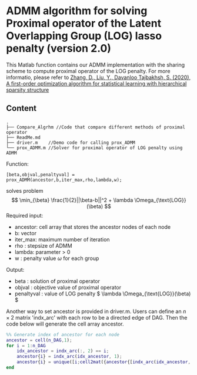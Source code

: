  # ADMM algorithm for solving Proximal operator of the Latent Overlapping Group (LOG) lasso penalty (version 2.0)

This Matlab function contains our ADMM implementation with the sharing scheme to compute proximal operator of the LOG penalty. For more informatio, please refer to [Zhang, D., Liu, Y., Davanloo Tajbakhsh, S. (2020), A first-order optimization algorithm for statistical learning with hierarchical sparsity structure](https://arxiv.org/abs/2001.03322)



## Content

```
.
├── Compare_Algrhm //Code that compare different methods of proximal operator
├── ReadMe.md
├── driver.m	//Demo code for calling prox_ADMM
└── prox_ADMM.m //Solver for proximal operator of LOG penalty using ADMM

```

Function:

```
[beta,objval,penaltyval] = prox_ADMM(ancestor,b,iter_max,rho,lambda,w);
```

solves problem
$$
\min_{\beta} \frac{1}{2}||\beta-b||^2 + \lambda \Omega_{\text{LOG}}(\beta)
$$
Required input:

- ancestor: cell array that stores the ancestor nodes of each node
- b: vector
- iter_max: maximum number of iteration
- rho : stepsize of ADMM
- lambda: parameter > 0
- w : penalty value $\omega$ for each group



Output:

- beta : solution of proximal operator
- objval : objective value of proximal operator
- penaltyval : value of LOG penalty $ \lambda \Omega_{\text{LOG}}(\beta) $



Another way to set ancestor is provided in driver.m. Users can define an $n\times 2$ matrix 'indx_arc' with each row to be a directed edge of DAG. Then  the code below will generate the cell array ancestor.

```matlab
%% Generate index of ancestor for each node
ancestor = cell(n_DAG,1);
for i = 1:n_DAG
    idx_ancestor = indx_arc(:, 2) == i;
    ancestor{i} = indx_arc(idx_ancestor, 1);
    ancestor{i} = unique([i;cell2mat({ancestor{[indx_arc(idx_ancestor, 1); i]}}')]);
end

```









 

